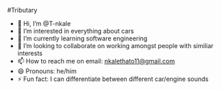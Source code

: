 #Tributary
- 👋 Hi, I’m @T-nkale
- 👀 I’m interested in everything about cars
- 🌱 I’m currently learning software engineering
- 💞️ I’m looking to collaborate on working amongst people with similiar interests
- 📫 How to reach me on email: nkalethato11@gmail.com
- 😄 Pronouns: he/him
- ⚡ Fun fact: I can differentiate between different car/engine sounds

<!---
T-nkale/T-nkale is a ✨ special ✨ repository because its `README.md` (this file) appears on your GitHub profile.
You can click the Preview link to take a look at your changes.
--->
